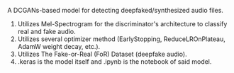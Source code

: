 A DCGANs-based model for detecting deepfaked/synthesized audio files.

1. Utilizes Mel-Spectrogram for the discriminator's architecture to classify real and fake audio.
2. Utilizes several optimizer method (EarlyStopping, ReduceLROnPlateau, AdamW weight decay, etc.).
3. Utilizes The Fake-or-Real (FoR) Dataset (deepfake audio).
4. .keras is the model itself and .ipynb is the notebook of said model.
